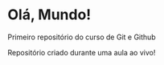 # Olá, Mundo!
 Primeiro repositório do curso de Git e Github

 Repositório criado durante uma aula ao vivo! 
